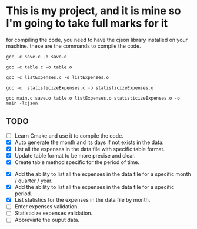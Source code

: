# This  is my project, and it is mine so I'm going to take full marks for it

for compiling the code, you need to have the cjson library installed on your machine.
these are the commands to compile the code.

```shell
gcc -c save.c -o save.o  
```

```shell
gcc -c table.c -o table.o    
```

```shell
gcc -c listExpenses.c -o listExpenses.o
```

```shell
gcc -c  statisticizeExpenses.c -o statisticizeExpenses.o
```

```shell
gcc main.c save.o table.o listExpenses.o statisticizeExpenses.o -o main -lcjson  
```

## TODO

- [ ] Learn Cmake and use it to compile the code.
- [x] Auto generate the month and its days if not exists in the data.  
- [x] List all the expenses in the data file with specific table format.
- [x] Update table format to be more precise and clear.
- [x] Create table method specific for the period of time.
<!-- - [ ] Add the ability to delete an expense from the data file. -->
<!-- - [ ] Add the ability to update an expense from the data file. -->
- [x] Add the ability to list all the expenses in the data file for a specific month / quarter / year.
- [x] Add the ability to list all the expenses in the data file for a specific period.
- [x] List statistics for the expenses in the data file by month.
- [ ] Enter expenses validation.
- [ ] Statisticize expenses validation.
- [ ] Abbreviate the ouput data.
